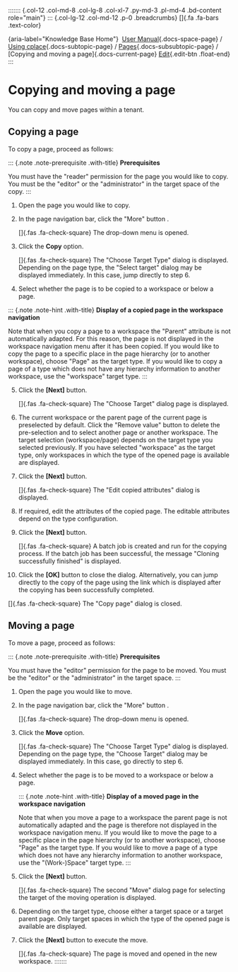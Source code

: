 ::::::: {.col-12 .col-md-8 .col-lg-8 .col-xl-7 .py-md-3 .pl-md-4 .bd-content role="main"}
::: {.col-lg-12 .col-md-12 .p-0 .breadcrumbs}
[]{.fa .fa-bars .text-color}

[](https://docs.cplace.io/){aria-label="Knowledge Base Home"}  [User
Manual](/user-manual-en/){.docs-space-page} / [Using
cplace](/user-manual-en/cplace-anwenden/){.docs-subtopic-page} /
[Pages](/user-manual-en/cplace-anwenden/seiten/){.docs-subsubtopic-page}
/ [Copying and moving a page]{.docs-current-page} [
Edit](https://github.com/collaborationfactory/cplace-doc-user-enu/blob/release/25.2/cplace-anwenden/seiten/seite-kopieren-und-verschieben.md){.edit-btn
.float-end}
:::

# Copying and moving a page

You can copy and move pages within a tenant.

## Copying a page

To copy a page, proceed as follows:

::: {.note .note-prerequisite .with-title}
**Prerequisites**

You must have the "reader" permission for the page you would like to
copy. You must be the "editor" or the "administrator" in the target
space of the copy.
:::

1.  Open the page you would like to copy.

2.  In the page navigation bar, click the "More" button .

    []{.fas .fa-check-square} The drop-down menu is opened.

3.  Click the **Copy** option.

    []{.fas .fa-check-square} The "Choose Target Type" dialog is
    displayed. Depending on the page type, the "Select target" dialog
    may be displayed immediately. In this case, jump directly to step 6.

4.  Select whether the page is to be copied to a workspace or below a
    page.

::: {.note .note-hint .with-title}
**Display of a copied page in the workspace navigation**

Note that when you copy a page to a workspace the "Parent" attribute is
not automatically adapted. For this reason, the page is not displayed in
the workspace navigation menu after it has been copied. If you would
like to copy the page to a specific place in the page hierarchy (or to
another workspace), choose "Page" as the target type. If you would like
to copy a page of a type which does not have any hierarchy information
to another workspace, use the "workspace" target type.
:::

5.  Click the **\[Next\]** button.

    []{.fas .fa-check-square} The "Choose Target" dialog page is
    displayed.

6.  The current workspace or the parent page of the current page is
    preselected by default. Click the "Remove value" button to delete
    the pre-selection and to select another page or another workspace.
    The target selection (workspace/page) depends on the target type you
    selected previously. If you have selected "workspace" as the target
    type, only workspaces in which the type of the opened page is
    available are displayed.

7.  Click the **\[Next\]** button.

    []{.fas .fa-check-square} The "Edit copied attributes" dialog is
    displayed.

8.  If required, edit the attributes of the copied page. The editable
    attributes depend on the type configuration.

9.  Click the **\[Next\]** button.

    []{.fas .fa-check-square} A batch job is created and run for the
    copying process. If the batch job has been successful, the message
    "Cloning successfully finished" is displayed.

10. Click the **\[OK\]** button to close the dialog. Alternatively, you
    can jump directly to the copy of the page using the link which is
    displayed after the copying has been successfully completed.

[]{.fas .fa-check-square} The "Copy page" dialog is closed.

## Moving a page

To move a page, proceed as follows:

::: {.note .note-prerequisite .with-title}
**Prerequisites**

You must have the "editor" permission for the page to be moved. You must
be the "editor" or the "administrator" in the target space.
:::

1.  Open the page you would like to move.

2.  In the page navigation bar, click the "More" button .

    []{.fas .fa-check-square} The drop-down menu is opened.

3.  Click the **Move** option.

    []{.fas .fa-check-square} The "Choose Target Type" dialog is
    displayed. Depending on the page type, the "Choose Target" dialog
    may be displayed immediately. In this case, go directly to step 6.

4.  Select whether the page is to be moved to a workspace or below a
    page.

    ::: {.note .note-hint .with-title}
    **Display of a moved page in the workspace navigation**

    Note that when you move a page to a workspace the parent page is not
    automatically adapted and the page is therefore not displayed in the
    workspace navigation menu. If you would like to move the page to a
    specific place in the page hierarchy (or to another workspace),
    choose "Page" as the target type. If you would like to move a page
    of a type which does not have any hierarchy information to another
    workspace, use the "(Work-)Space" target type.
    :::

5.  Click the **\[Next\]** button.

    []{.fas .fa-check-square} The second "Move" dialog page for
    selecting the target of the moving operation is displayed.

6.  Depending on the target type, choose either a target space or a
    target parent page. Only target spaces in which the type of the
    opened page is available are displayed.

7.  Click the **\[Next\]** button to execute the move.

    []{.fas .fa-check-square} The page is moved and opened in the new
    workspace.
:::::::
